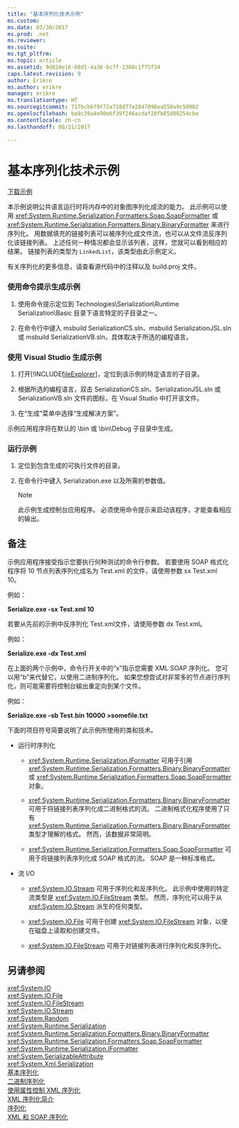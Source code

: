 ```yaml
---
title: "基本序列化技术示例"
ms.custom: 
ms.date: 03/30/2017
ms.prod: .net
ms.reviewer: 
ms.suite: 
ms.tgt_pltfrm: 
ms.topic: article
ms.assetid: 9d824e16-08d1-4a36-bc7f-2388c1f75f34
caps.latest.revision: 9
author: Erikre
ms.author: erikre
manager: erikre
ms.translationtype: HT
ms.sourcegitcommit: 717bcb6f9f72a728d77e2847096ea558a9c50902
ms.openlocfilehash: ba9c39a4e90e6f39f246acdaf20fb85d08254cbe
ms.contentlocale: zh-cn
ms.lasthandoff: 08/21/2017

---
```

# <a name="basic-serialization-technology-sample"></a>基本序列化技术示例
[下载示例](http://download.microsoft.com/download/4/7/B/47B2164C-E780-4B10-8DE4-2CB5B886E0A6/Technologies/Serialization/Runtime%20Serialization/Basic.zip.exe)  
  
 本示例说明公共语言运行时将内存中的对象图序列化成流的能力。 此示例可以使用 <xref:System.Runtime.Serialization.Formatters.Soap.SoapFormatter> 或 <xref:System.Runtime.Serialization.Formatters.Binary.BinaryFormatter> 来进行序列化。 用数据填充的链接列表可以被序列化成文件流，也可以从文件流反序列化该链接列表。 上述任何一种情况都会显示该列表，这样，您就可以看到相应的结果。 链接列表的类型为 `LinkedList`，该类型由此示例定义。  
  
 有关序列化的更多信息，请查看源代码中的注释以及 build.proj 文件。  
  
### <a name="to-build-the-sample-using-the-command-prompt"></a>使用命令提示生成示例  
  
1.  使用命令提示定位到 Technologies\Serialization\Runtime Serialization\Basic 目录下语言特定的子目录之一。  
  
2.  在命令行中键入 msbuild SerializationCS.sln、msbuild SerializationJSL.sln 或 msbuild SerializationVB.sln，具体取决于所选的编程语言。  
  
### <a name="to-build-the-sample-using-visual-studio"></a>使用 Visual Studio 生成示例  
  
1.  打开[!INCLUDE[fileExplorer](../../../includes/fileexplorer-md.md)]，定位到该示例的特定语言的子目录。  
  
2.  根据所选的编程语言，双击 SerializationCS.sln、SerializationJSL.sln 或 SerializationVB.sln 文件的图标，在 Visual Studio 中打开该文件。  
  
3.  在“生成”菜单中选择“生成解决方案”。  
  
 示例应用程序将在默认的 \bin 或 \bin\Debug 子目录中生成。  
  
### <a name="to-run-the-sample"></a>运行示例  
  
1.  定位到包含生成的可执行文件的目录。  
  
2.  在命令行中键入 Serialization.exe 以及所需的参数值。  
  
    > [!NOTE]
    >  此示例生成控制台应用程序。 必须使用命令提示来启动该程序，才能查看相应的输出。  
  
## <a name="remarks"></a>备注  
 示例应用程序接受指示您要执行何种测试的命令行参数。 若要使用 SOAP 格式化程序将 10 节点列表序列化成名为 Test.xml 的文件，请使用参数 sx Test.xml 10。  
  
 例如：  
  
 **Serialize.exe -sx Test.xml 10**  
  
 若要从先前的示例中反序列化 Test.xml文件，请使用参数 dx Test.xml。  
  
 例如：  
  
 **Serialize.exe -dx Test.xml**  
  
 在上面的两个示例中，命令行开关中的“x”指示您需要 XML SOAP 序列化。 您可以用“b”来代替它，以使用二进制序列化。 如果您想尝试对非常多的节点进行序列化，则可能需要将控制台输出重定向到某个文件。  
  
 例如：  
  
 **Serialize.exe -sb Test.bin 10000 >somefile.txt**  
  
 下面的项目符号简要说明了此示例所使用的类和技术。  
  
-   运行时序列化  
  
    -   <xref:System.Runtime.Serialization.IFormatter> 可用于引用 <xref:System.Runtime.Serialization.Formatters.Binary.BinaryFormatter> 或 <xref:System.Runtime.Serialization.Formatters.Soap.SoapFormatter> 对象。  
  
    -   <xref:System.Runtime.Serialization.Formatters.Binary.BinaryFormatter> 可用于将链接列表序列化成二进制格式的流。 二进制格式化程序使用了只有 <xref:System.Runtime.Serialization.Formatters.Binary.BinaryFormatter> 类型才理解的格式。 然而，该数据非常简明。  
  
    -   <xref:System.Runtime.Serialization.Formatters.Soap.SoapFormatter> 可用于将链接列表序列化成 SOAP 格式的流。 SOAP 是一种标准格式。  
  
-   流 I/O  
  
    -   <xref:System.IO.Stream> 可用于序列化和反序列化。 此示例中使用的特定流类型是 <xref:System.IO.FileStream> 类型。 然而，序列化可以用于从 <xref:System.IO.Stream> 派生的任何类型。  
  
    -   <xref:System.IO.File> 可用于创建 <xref:System.IO.FileStream> 对象，以便在磁盘上读取和创建文件。  
  
    -   <xref:System.IO.FileStream> 可用于对链接列表进行序列化和反序列化。  
  
## <a name="see-also"></a>另请参阅  
 <xref:System.IO>   
 <xref:System.IO.File>   
 <xref:System.IO.FileStream>   
 <xref:System.IO.Stream>   
 <xref:System.Random>   
 <xref:System.Runtime.Serialization>   
 <xref:System.Runtime.Serialization.Formatters.Binary.BinaryFormatter>   
 <xref:System.Runtime.Serialization.Formatters.Soap.SoapFormatter>   
 <xref:System.Runtime.Serialization.IFormatter>   
 <xref:System.SerializableAttribute>   
 <xref:System.Xml.Serialization>   
 [基本序列化](../../../docs/standard/serialization/basic-serialization.md)   
 [二进制序列化](../../../docs/standard/serialization/binary-serialization.md)   
 [使用属性控制 XML 序列化](../../../docs/standard/serialization/controlling-xml-serialization-using-attributes.md)   
 [XML 序列化简介](../../../docs/standard/serialization/introducing-xml-serialization.md)   
 [序列化](../../../docs/standard/serialization/index.md)   
 [XML 和 SOAP 序列化](../../../docs/standard/serialization/xml-and-soap-serialization.md)

